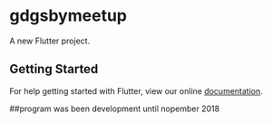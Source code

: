 # gdgsbymeetup

A new Flutter project.

## Getting Started

For help getting started with Flutter, view our online
[documentation](https://flutter.io/).

##program was been development until nopember 2018
